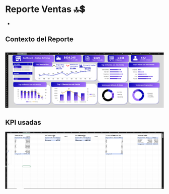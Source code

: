 # Reporte Ventas 🔝💲
-
## Contexto del Reporte
![alt text](DashBoard.png)
-
## KPI usadas
![alt text](KPI.png)
